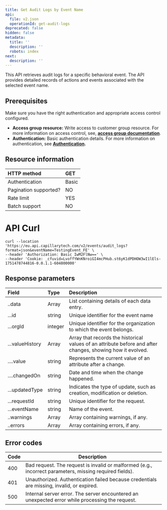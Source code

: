 ```yaml
---
title: Get Audit Logs by Event Name
api:
  file: v2.json
  operationId: get-audit-logs
deprecated: false
hidden: false
metadata:
  title: ''
  description: ''
  robots: index
next:
  description: ''
---
```

This API retrieves audit logs for a specific behavioral event. The API provides detailed records of actions and events associated with the selected event name.

## Prerequisites

Make sure you have the right authentication and appropriate access control configured.

* **Access group resource:** Write access to customer group resource. For more information on access control, see, **[access group documentation](https://docs.capillarytech.com/docs/access-group)**.
* **Authentication:** Basic authentication details. For more information on authentication, see [**Authentication**](https://docs.capillarytech.com/docs/api-client)**.**

## Resource information

| HTTP method           | GET   |
| :-------------------- | :---- |
| Authentication        | Basic |
| Pagination supported? | NO    |
| Rate limit            | YES   |
| Batch support         | NO    |

# API Curl

```curl Sample request
curl --location 'https://eu.api.capillarytech.com/v2/events/audit_logs?format=json&eventName=TestingEvent_FE' \
--header 'Authorization: Basic IwM2FlNw==' \
--header 'Cookie: _cfuvid=LvoffYWnKNroiGI4mcPHub.st6yK1dPDHOW3wI1lEls-1751478744816-0.0.1.1-604800000'
```

## Response parameters

| Field           | Type    | Description                                                                                                |
| :-------------- | :------ | :--------------------------------------------------------------------------------------------------------- |
| ..data          | Array   | List containing details of each data entry.                                                                |
| ...id           | string  | Unique identifier for the event name                                                                       |
| ...orgId        | integer | Unique identifier for the organization to which the event belongs.                                         |
| ...valueHistory | Array   | Array that records the historical values of an attribute before and after changes, showing how it evolved. |
| ....value       | string  | Represents the current value of an attribute after a change.                                               |
| ....changedOn   | string  | Date and time when the change happened.                                                                    |
| ...updatedType  | string  | Indicates the type of update, such as creation, modification or deletion.                                  |
| ...requestId    | string  | Unique identifier for the request.                                                                         |
| ...eventName    | string  | Name of the event.                                                                                         |
| ..warnings      | Array   | Array containing warnings, if any.                                                                         |
| ..errors        | Array   | Array containing errors, if any.                                                                           |

## Error codes

| **Code** | **Description**                                                                                         |
| -------- | ------------------------------------------------------------------------------------------------------- |
| 400      | Bad request. The request is invalid or malformed (e.g., incorrect parameters, missing required fields). |
| 401      | Unauthorized. Authentication failed because credentials are missing, invalid, or expired.               |
| 500      | Internal server error. The server encountered an unexpected error while processing the request.         |

<br />